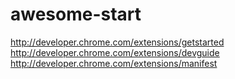 awesome-start
=============

http://developer.chrome.com/extensions/getstarted
http://developer.chrome.com/extensions/devguide
http://developer.chrome.com/extensions/manifest

